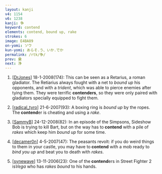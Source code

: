 ```yaml
---
layout: kanji
v4: 1154
v6: 1238
kanji: 争
keyword: contend
elements: contend, bound up, rake
strokes: 6
image: E4BA89
on-yomi: ソウ
kun-yomi: あらそ.う、いか.でか
permalink: /rtk/争/
prev: 彙
next: 浄
---
```


1) [<a href="http://kanji.koohii.com/profile/DrJones">DrJones</a>] 18-1-2008(174): This can be seen as a Retarius, a roman gladiator. The Retiarius always fought with a net to <em>bound up</em> his opponents, and with a <em>trident</em>, which was able to pierce enemies after tying them. They were terrific <strong>contenders</strong>, so they were only paired with gladiators specially equipped to fight them.

2) [<a href="http://kanji.koohii.com/profile/radical_tyro">radical_tyro</a>] 21-6-2007(93): A boxing ring is <em>bound up</em> by the ropes. The<strong> contend</strong>er is cheating and using a <em>rake</em>.

3) [<a href="http://kanji.koohii.com/profile/SammyB">SammyB</a>] 24-12-2008(82): In an episode of the Simpsons, Sideshow Bob is trying to kill Bart, but on the way has to<strong> contend</strong> with a pile of <em>rakes</em> which keep him <em>bound up</em> for some time.

4) [<a href="http://kanji.koohii.com/profile/decamer0n">decamer0n</a>] 4-5-2007(47): The peasants revolt: if you do weird things to them in your castle, you may have to<strong> contend</strong> with a mob ready to <em>bind you up</em> and beat you to death with <em>rakes</em>.

5) [<a href="http://kanji.koohii.com/profile/synewave">synewave</a>] 13-11-2006(23): One of the<strong> contend</strong>ers in Street Fighter 2 is<em>Vega</em> who has <em>rakes bound</em> to his hands.

